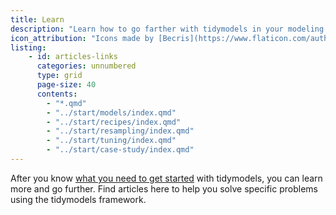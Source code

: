 ```yaml
---
title: Learn
description: "Learn how to go farther with tidymodels in your modeling and machine learning projects."
icon_attribution: "Icons made by [Becris](https://www.flaticon.com/authors/becris) from www.flaticon.com"
listing: 
    - id: articles-links
      categories: unnumbered
      type: grid
      page-size: 40
      contents:
        - "*.qmd"
        - "../start/models/index.qmd"
        - "../start/recipes/index.qmd"
        - "../start/resampling/index.qmd"
        - "../start/tuning/index.qmd"
        - "../start/case-study/index.qmd"
---
```






After you know [what you need to get started](/start/) with tidymodels, you can learn more and go further. Find articles here to help you solve specific problems using the tidymodels framework. 
 
